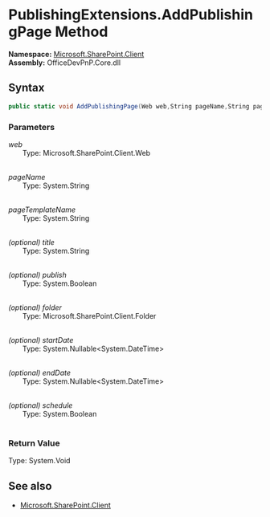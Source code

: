 # PublishingExtensions.AddPublishingPage Method  
**Namespace:** [Microsoft.SharePoint.Client](Microsoft.SharePoint.Client.md)  
**Assembly:** OfficeDevPnP.Core.dll  
## Syntax
```C#
public static void AddPublishingPage(Web web,String pageName,String pageTemplateName,String title,Boolean publish,Folder folder,Nullable<DateTime> startDate,Nullable<DateTime> endDate,Boolean schedule)
```
### Parameters
*web*  
&emsp;&emsp;Type: Microsoft.SharePoint.Client.Web  
&emsp;&emsp;  
  
*pageName*  
&emsp;&emsp;Type: System.String  
&emsp;&emsp;  
  
*pageTemplateName*  
&emsp;&emsp;Type: System.String  
&emsp;&emsp;  
  
*(optional) title*  
&emsp;&emsp;Type: System.String  
&emsp;&emsp;  
  
*(optional) publish*  
&emsp;&emsp;Type: System.Boolean  
&emsp;&emsp;  
  
*(optional) folder*  
&emsp;&emsp;Type: Microsoft.SharePoint.Client.Folder  
&emsp;&emsp;  
  
*(optional) startDate*  
&emsp;&emsp;Type: System.Nullable<System.DateTime>  
&emsp;&emsp;  
  
*(optional) endDate*  
&emsp;&emsp;Type: System.Nullable<System.DateTime>  
&emsp;&emsp;  
  
*(optional) schedule*  
&emsp;&emsp;Type: System.Boolean  
&emsp;&emsp;  
  
### Return Value
Type: System.Void  

## See also
- [Microsoft.SharePoint.Client](Microsoft.SharePoint.Client.md)
